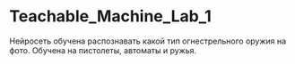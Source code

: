 # Teachable_Machine_Lab_1
Нейросеть обучена распознавать какой тип огнестрельного оружия на фото.
Обучена на пистолеты, автоматы и ружья.
